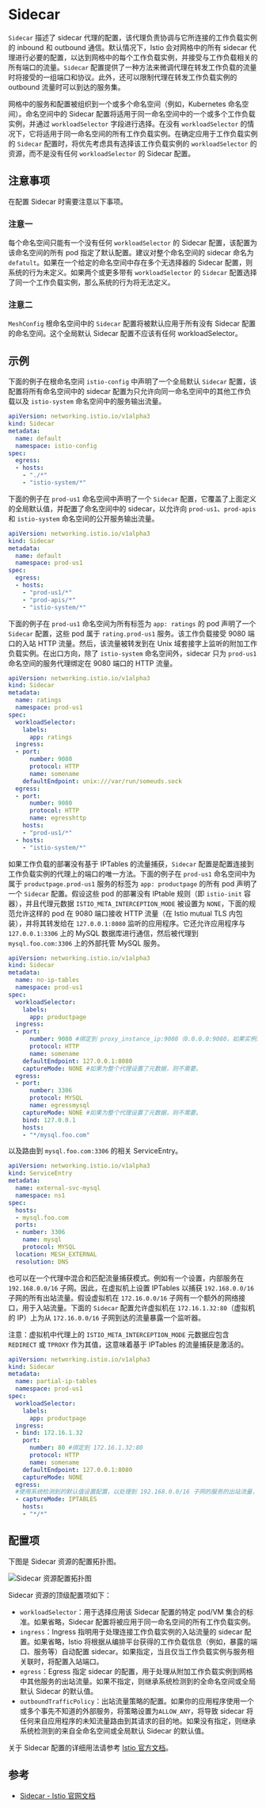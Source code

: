 # Sidecar

`Sidecar` 描述了 sidecar 代理的配置，该代理负责协调与它所连接的工作负载实例的 inbound 和 outbound 通信。默认情况下，Istio 会对网格中的所有 sidecar 代理进行必要的配置，以达到网格中的每个工作负载实例，并接受与工作负载相关的所有端口的流量。`Sidecar` 配置提供了一种方法来微调代理在转发工作负载的流量时将接受的一组端口和协议。此外，还可以限制代理在转发工作负载实例的 outbound 流量时可以到达的服务集。

网格中的服务和配置被组织到一个或多个命名空间（例如，Kubernetes 命名空间）。命名空间中的 Sidecar 配置将适用于同一命名空间中的一个或多个工作负载实例，并通过 `workloadSelector` 字段进行选择。在没有 `workloadSelector` 的情况下，它将适用于同一命名空间的所有工作负载实例。在确定应用于工作负载实例的 `Sidecar` 配置时，将优先考虑具有选择该工作负载实例的 `workloadSelector` 的资源，而不是没有任何 `workloadSelector` 的 Sidecar 配置。

## 注意事项

在配置 Sidecar 时需要注意以下事项。

### 注意一

每个命名空间只能有一个没有任何 `workloadSelector` 的 Sidecar 配置，该配置为该命名空间的所有 pod 指定了默认配置。建议对整个命名空间的 sidecar 命名为 `defatult`。如果在一个给定的命名空间中存在多个无选择器的 Sidecar 配置，则系统的行为未定义。如果两个或更多带有 `workloadSelector` 的 `Sidecar` 配置选择了同一个工作负载实例，那么系统的行为将无法定义。

### 注意二

`MeshConfig` 根命名空间中的 `Sidecar` 配置将被默认应用于所有没有 Sidecar 配置的命名空间。这个全局默认 Sidecar 配置不应该有任何 workloadSelector。

## 示例

下面的例子在根命名空间 `istio-config` 中声明了一个全局默认 `Sidecar` 配置，该配置将所有命名空间中的 sidecar 配置为只允许向同一命名空间中的其他工作负载以及 `istio-system` 命名空间中的服务输出流量。

```yaml
apiVersion: networking.istio.io/v1alpha3
kind: Sidecar
metadata:
  name: default
  namespace: istio-config
spec:
  egress:
  - hosts:
    - "./*"
    - "istio-system/*"
```

下面的例子在 `prod-us1` 命名空间中声明了一个 `Sidecar` 配置，它覆盖了上面定义的全局默认值，并配置了命名空间中的 sidecar，以允许向 `prod-us1`、`prod-apis` 和 `istio-system` 命名空间的公开服务输出流量。

```yaml
apiVersion: networking.istio.io/v1alpha3
kind: Sidecar
metadata:
  name: default
  namespace: prod-us1
spec:
  egress:
  - hosts:
    - "prod-us1/*"
    - "prod-apis/*"
    - "istio-system/*"
```

下面的例子在 `prod-us1` 命名空间为所有标签为 `app: ratings` 的 pod 声明了一个 `Sidecar` 配置，这些 pod 属于 `rating.prod-us1` 服务。该工作负载接受 9080 端口的入站 HTTP 流量。然后，该流量被转发到在 Unix 域套接字上监听的附加工作负载实例。在出口方向，除了 `istio-system` 命名空间外，sidecar 只为 `prod-us1` 命名空间的服务代理绑定在 9080 端口的 HTTP 流量。

```yaml
apiVersion: networking.istio.io/v1alpha3
kind: Sidecar
metadata:
  name: ratings
  namespace: prod-us1
spec:
  workloadSelector:
    labels:
      app: ratings
  ingress:
  - port:
      number: 9080
      protocol: HTTP
      name: somename
    defaultEndpoint: unix:///var/run/someuds.sock
  egress:
  - port:
      number: 9080
      protocol: HTTP
      name: egresshttp
    hosts:
    - "prod-us1/*"
  - hosts:
    - "istio-system/*"
```

如果工作负载的部署没有基于 IPTables 的流量捕获，`Sidecar` 配置是配置连接到工作负载实例的代理上的端口的唯一方法。下面的例子在 `prod-us1` 命名空间中为属于 `productpage.prod-us1` 服务的标签为 `app: productpage` 的所有 pod 声明了一个 `Sidecar` 配置。假设这些 pod 的部署没有 IPtable 规则（即 `istio-init` 容器），并且代理元数据 `ISTIO_META_INTERCEPTION_MODE` 被设置为 `NONE`，下面的规范允许这样的 pod 在 9080 端口接收 HTTP 流量（在 Istio mutual TLS 内包装），并将其转发给在 `127.0.0.1:8080` 监听的应用程序。它还允许应用程序与 `127.0.0.1:3306` 上的 MySQL 数据库进行通信，然后被代理到 `mysql.foo.com:3306` 上的外部托管 MySQL 服务。

```yaml
apiVersion: networking.istio.io/v1alpha3
kind: Sidecar
metadata:
  name: no-ip-tables
  namespace: prod-us1
spec:
  workloadSelector:
    labels:
      app: productpage
  ingress:
  - port:
      number: 9080 #绑定到 proxy_instance_ip:9080（0.0.0.0:9080，如果实例没有可用的单播 IP）。
      protocol: HTTP
      name: somename
    defaultEndpoint: 127.0.0.1:8080
    captureMode: NONE #如果为整个代理设置了元数据，则不需要。
  egress:
  - port:
      number: 3306
      protocol: MYSQL
      name: egressmysql
    captureMode: NONE #如果为整个代理设置了元数据，则不需要。
    bind: 127.0.0.1
    hosts:
    - "*/mysql.foo.com"
```

以及路由到 `mysql.foo.com:3306` 的相关 ServiceEntry。

```yaml
apiVersion: networking.istio.io/v1alpha3
kind: ServiceEntry
metadata:
  name: external-svc-mysql
  namespace: ns1
spec:
  hosts:
  - mysql.foo.com
  ports:
  - number: 3306
    name: mysql
    protocol: MYSQL
  location: MESH_EXTERNAL
  resolution: DNS
```

也可以在一个代理中混合和匹配流量捕获模式。例如有一个设置，内部服务在 `192.168.0.0/16` 子网。因此，在虚拟机上设置 IPTables 以捕获 `192.168.0.0/16` 子网的所有出站流量。假设虚拟机在 `172.16.0.0/16` 子网有一个额外的网络接口，用于入站流量。下面的 `Sidecar` 配置允许虚拟机在 `172.16.1.32:80`（虚拟机的 IP）上为从 `172.16.0.0/16` 子网到达的流量暴露一个监听器。

注意：虚拟机中代理上的 `ISTIO_META_INTERCEPTION_MODE` 元数据应包含 `REDIRECT` 或 `TPROXY` 作为其值，这意味着基于 IPTables 的流量捕获是激活的。

```yaml
apiVersion: networking.istio.io/v1alpha3
kind: Sidecar
metadata:
  name: partial-ip-tables
  namespace: prod-us1
spec:
  workloadSelector:
    labels:
      app: productpage
  ingress:
  - bind: 172.16.1.32
    port:
      number: 80 #绑定到 172.16.1.32:80
      protocol: HTTP
      name: somename
    defaultEndpoint: 127.0.0.1:8080
    captureMode: NONE
  egress:
  #使用系统检测到的默认值设置配置，以处理到 192.168.0.0/16 子网的服务的出站流量，基于服务注册表提供的信息
  - captureMode: IPTABLES
    hosts:
    - "*/*"
```

## 配置项

下图是 Sidecar 资源的配置拓扑图。

![Sidecar 资源配置拓扑图](../../images/sidecar.png)

Sidecar 资源的顶级配置项如下：

- `workloadSelector`：用于选择应用该 Sidecar 配置的特定 pod/VM 集合的标准。如果省略，Sidecar 配置将被应用于同一命名空间的所有工作负载实例。
- `ingress`：Ingress 指明用于处理连接工作负载实例的入站流量的 sidecar 配置。如果省略，Istio 将根据从编排平台获得的工作负载信息（例如，暴露的端口、服务等）自动配置 sidecar。如果指定，当且仅当工作负载实例与服务相关联时，将配置入站端口。
- `egress`：Egress 指定 sidecar 的配置，用于处理从附加工作负载实例到网格中其他服务的出站流量。如果不指定，则继承系统检测到的全命名空间或全局默认 Sidecar 的默认值。
- `outboundTrafficPolicy`：出站流量策略的配置。如果你的应用程序使用一个或多个事先不知道的外部服务，将策略设置为`ALLOW_ANY`，将导致 sidecar 将任何来自应用程序的未知流量路由到其请求的目的地。如果没有指定，则继承系统检测到的来自全命名空间或全局默认 Sidecar 的默认值。

关于 Sidecar 配置的详细用法请参考 [Istio 官方文档](https://istio.io/latest/docs/reference/config/networking/sidecar/)。

## 参考

- [Sidecar - Istio 官网文档](https://istio.io/latest/docs/reference/config/networking/sidecar/)